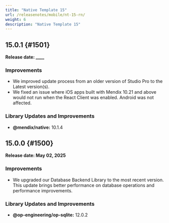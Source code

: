 ```yaml
---
title: "Native Template 15"
url: /releasenotes/mobile/nt-15-rn/
weight: 6
description: "Native Template 15"
---
```


## 15.0.1 {#1501}
**Release date: ____**

### Improvements
- We improved update process from an older version of Studio Pro to the Latest version(s).
- We fixed an issue where iOS apps built with Mendix 10.21 and above would not run when the React Client was enabled. Android was not affected.

### Library Updates and Improvements

- **@mendix/native:** 10.1.4

## 15.0.0 {#1500}

**Release date: May 02, 2025**

### Improvements

- We upgraded our Database Backend Library to the most recent version. This update brings better performance on database operations and performance improvements. 

### Library Updates and Improvements

- **@op-engineering/op-sqlite:** 12.0.2